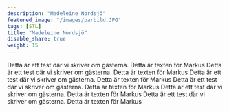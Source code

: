 ```yaml
---
description: "Madeleine Nordsjö"
featured_image: "/images/parbild.JPG"
tags: [STL]
title: "Madeleine Nordsjö"
disable_share: true
weight: 15
---
```


Detta är ett test där vi skriver om gästerna. Detta är texten för Markus
Detta är ett test där vi skriver om gästerna. Detta är texten för Markus
Detta är ett test där vi skriver om gästerna. Detta är texten för Markus
Detta är ett test där vi skriver om gästerna. Detta är texten för Markus
Detta är ett test där vi skriver om gästerna. Detta är texten för Markus
Detta är ett test där vi skriver om gästerna. Detta är texten för Markus